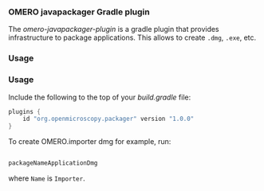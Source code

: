 ### OMERO javapackager Gradle plugin

The _omero-javapackager-plugin_ is a gradle plugin that provides infrastructure to package applications.
This allows to create ``.dmg``, ``.exe``, etc.

### Usage

### Usage

Include the following to the top of your _build.gradle_ file:

```groovy
plugins {
    id "org.openmicroscopy.packager" version "1.0.0"
}
```

To create OMERO.importer dmg for example, run:

```groovy

packageNameApplicationDmg

```
where ``Name`` is ``Importer``.
